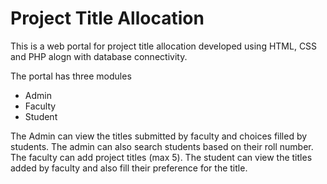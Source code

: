 # Project Title Allocation
This is a web portal for project title allocation developed using HTML, CSS and PHP alogn with database connectivity.

The portal has three modules
- Admin
- Faculty
- Student

The Admin can view the titles submitted by faculty and choices filled by students. The admin can also search students based on their roll number.
The faculty can add project titles (max 5).
The student can view the titles added by faculty and also fill their preference for the title.
